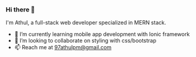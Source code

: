 ### Hi there 👋
I'm Athul, a full-stack web developer specialized in MERN stack.

<!--
**AthulPM97/AthulPM97** is a ✨ _special_ ✨ repository because its `README.md` (this file) appears on your GitHub profile.
-->

- 🌱 I’m currently learning mobile app development with Ionic framework
- 👯 I’m looking to collaborate on styling with css/bootstrap
- 📫 Reach me at 97athulpm@gmail.com


